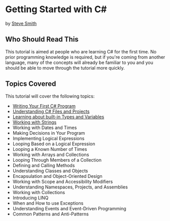 # Getting Started with C#
by [Steve Smith](http://deviq.com/me/steve-smith)

## Who Should Read This

This tutorial is aimed at people who are learning C# for the first time. No prior programming knowledge is required, but if you're coming from another language, many of the concepts will already be familiar to you and you should be able to move through the tutorial more quickly.

## Topics Covered

This tutorial will cover the following topics:

- [Writing Your First C# Program](lesson-01.md)
- [Understanding C# Files and Projects](lesson-02.md)
- [Learning about built-in Types and Variables](lesson-03.md)
- [Working with Strings](lesson-04.md)
- Working with Dates and Times
- Making Decisions in Your Program
- Implementing Logical Expressions
- Looping Based on a Logical Expression
- Looping a Known Number of Times
- Working with Arrays and Collections
- Looping Through Members of a Collection
- Defining and Calling Methods
- Understanding Classes and Objects
- Encapsulation and Object-Oriented Design
- Working with Scope and Accessibility Modifiers
- Understanding Namespaces, Projects, and Assemblies
- Working with Collections
- Introducing LINQ
- When and How to use Exceptions
- Understanding Events and Event-Driven Programming
- Common Patterns and Anti-Patterns

